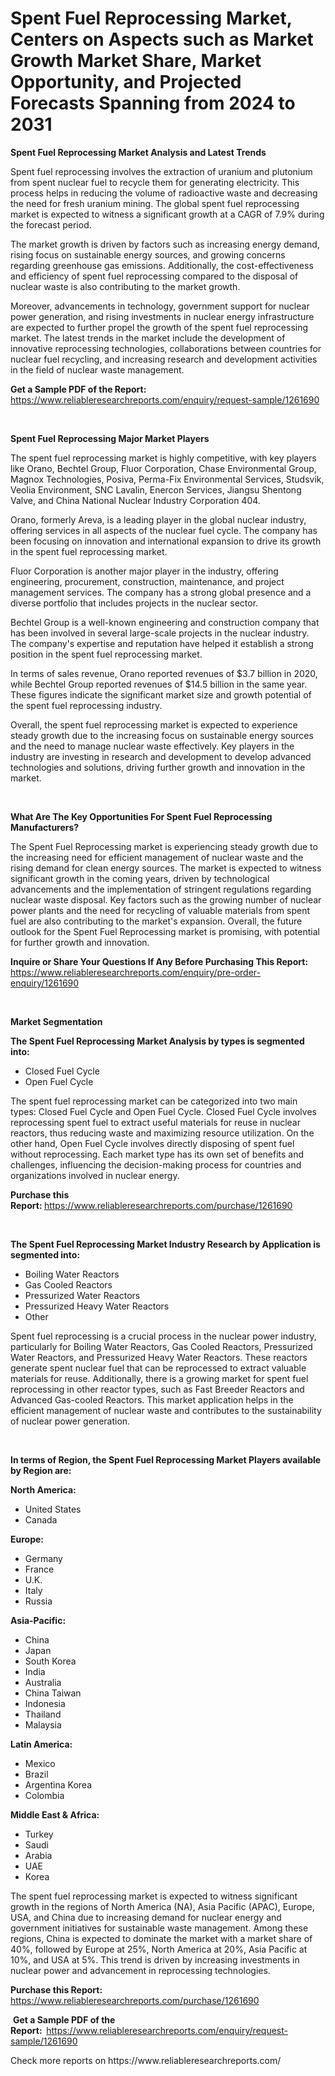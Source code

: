 <p><h1>Spent Fuel Reprocessing Market, Centers on Aspects such as Market Growth Market Share, Market Opportunity, and Projected Forecasts Spanning from 2024 to 2031</h1></p><p><strong>Spent Fuel Reprocessing Market Analysis and Latest Trends</strong></p>
<p><p>Spent fuel reprocessing involves the extraction of uranium and plutonium from spent nuclear fuel to recycle them for generating electricity. This process helps in reducing the volume of radioactive waste and decreasing the need for fresh uranium mining. The global spent fuel reprocessing market is expected to witness a significant growth at a CAGR of 7.9% during the forecast period. </p><p>The market growth is driven by factors such as increasing energy demand, rising focus on sustainable energy sources, and growing concerns regarding greenhouse gas emissions. Additionally, the cost-effectiveness and efficiency of spent fuel reprocessing compared to the disposal of nuclear waste is also contributing to the market growth. </p><p>Moreover, advancements in technology, government support for nuclear power generation, and rising investments in nuclear energy infrastructure are expected to further propel the growth of the spent fuel reprocessing market. The latest trends in the market include the development of innovative reprocessing technologies, collaborations between countries for nuclear fuel recycling, and increasing research and development activities in the field of nuclear waste management.</p></p>
<p><strong>Get a Sample PDF of the Report:&nbsp;</strong> <a href="https://www.reliableresearchreports.com/enquiry/request-sample/1261690">https://www.reliableresearchreports.com/enquiry/request-sample/1261690</a></p>
<p>&nbsp;</p>
<p><strong>Spent Fuel Reprocessing Major Market Players</strong></p>
<p><p>The spent fuel reprocessing market is highly competitive, with key players like Orano, Bechtel Group, Fluor Corporation, Chase Environmental Group, Magnox Technologies, Posiva, Perma-Fix Environmental Services, Studsvik, Veolia Environment, SNC Lavalin, Enercon Services, Jiangsu Shentong Valve, and China National Nuclear Industry Corporation 404.</p><p>Orano, formerly Areva, is a leading player in the global nuclear industry, offering services in all aspects of the nuclear fuel cycle. The company has been focusing on innovation and international expansion to drive its growth in the spent fuel reprocessing market.</p><p>Fluor Corporation is another major player in the industry, offering engineering, procurement, construction, maintenance, and project management services. The company has a strong global presence and a diverse portfolio that includes projects in the nuclear sector.</p><p>Bechtel Group is a well-known engineering and construction company that has been involved in several large-scale projects in the nuclear industry. The company's expertise and reputation have helped it establish a strong position in the spent fuel reprocessing market.</p><p>In terms of sales revenue, Orano reported revenues of $3.7 billion in 2020, while Bechtel Group reported revenues of $14.5 billion in the same year. These figures indicate the significant market size and growth potential of the spent fuel reprocessing industry.</p><p>Overall, the spent fuel reprocessing market is expected to experience steady growth due to the increasing focus on sustainable energy sources and the need to manage nuclear waste effectively. Key players in the industry are investing in research and development to develop advanced technologies and solutions, driving further growth and innovation in the market.</p></p>
<p>&nbsp;</p>
<p><strong>What Are The Key Opportunities For Spent Fuel Reprocessing Manufacturers?</strong></p>
<p><p>The Spent Fuel Reprocessing market is experiencing steady growth due to the increasing need for efficient management of nuclear waste and the rising demand for clean energy sources. The market is expected to witness significant growth in the coming years, driven by technological advancements and the implementation of stringent regulations regarding nuclear waste disposal. Key factors such as the growing number of nuclear power plants and the need for recycling of valuable materials from spent fuel are also contributing to the market's expansion. Overall, the future outlook for the Spent Fuel Reprocessing market is promising, with potential for further growth and innovation.</p></p>
<p><strong>Inquire or Share Your Questions If Any Before Purchasing This Report:</strong> <a href="https://www.reliableresearchreports.com/enquiry/pre-order-enquiry/1261690">https://www.reliableresearchreports.com/enquiry/pre-order-enquiry/1261690</a></p>
<p>&nbsp;</p>
<p><strong>Market Segmentation</strong></p>
<p><strong>The Spent Fuel Reprocessing Market Analysis by types is segmented into:</strong></p>
<p><ul><li>Closed Fuel Cycle</li><li>Open Fuel Cycle</li></ul></p>
<p><p>The spent fuel reprocessing market can be categorized into two main types: Closed Fuel Cycle and Open Fuel Cycle. Closed Fuel Cycle involves reprocessing spent fuel to extract useful materials for reuse in nuclear reactors, thus reducing waste and maximizing resource utilization. On the other hand, Open Fuel Cycle involves directly disposing of spent fuel without reprocessing. Each market type has its own set of benefits and challenges, influencing the decision-making process for countries and organizations involved in nuclear energy.</p></p>
<p><strong>Purchase this Report:&nbsp;</strong><a href="https://www.reliableresearchreports.com/purchase/1261690">https://www.reliableresearchreports.com/purchase/1261690</a></p>
<p>&nbsp;</p>
<p><strong>The Spent Fuel Reprocessing Market Industry Research by Application is segmented into:</strong></p>
<p><ul><li>Boiling Water Reactors</li><li>Gas Cooled Reactors</li><li>Pressurized Water Reactors</li><li>Pressurized Heavy Water Reactors</li><li>Other</li></ul></p>
<p><p>Spent fuel reprocessing is a crucial process in the nuclear power industry, particularly for Boiling Water Reactors, Gas Cooled Reactors, Pressurized Water Reactors, and Pressurized Heavy Water Reactors. These reactors generate spent nuclear fuel that can be reprocessed to extract valuable materials for reuse. Additionally, there is a growing market for spent fuel reprocessing in other reactor types, such as Fast Breeder Reactors and Advanced Gas-cooled Reactors. This market application helps in the efficient management of nuclear waste and contributes to the sustainability of nuclear power generation.</p></p>
<p>&nbsp;</p>
<p><strong>In terms of Region, the Spent Fuel Reprocessing Market Players available by Region are:</strong></p>
<p>
    <p> <strong> North America: </strong>
        <ul>
            <li>United States</li>
            <li>Canada</li>
        </ul>
        </p> 
    <p> <strong> Europe: </strong>
        <ul>
            <li>Germany</li>
            <li>France</li>
            <li>U.K.</li>
            <li>Italy</li>
            <li>Russia</li>
        </ul>
        </p> 
    <p> <strong> Asia-Pacific: </strong>
        <ul>
            <li>China</li>
            <li>Japan</li>
            <li>South Korea</li>
            <li>India</li>
            <li>Australia</li>
            <li>China Taiwan</li>
            <li>Indonesia</li>
            <li>Thailand</li>
            <li>Malaysia</li>
        </ul>
        </p> 
    <p> <strong> Latin America: </strong>
        <ul>
            <li>Mexico</li>
            <li>Brazil</li>
            <li>Argentina Korea</li>
            <li>Colombia</li>
        </ul>
        </p> 
    <p> <strong> Middle East & Africa: </strong>
        <ul>
            <li>Turkey</li>
            <li>Saudi</li>
            <li>Arabia</li>
            <li>UAE</li>
            <li>Korea</li>
        </ul>
    </p>
    </p>
<p><p>The spent fuel reprocessing market is expected to witness significant growth in the regions of North America (NA), Asia Pacific (APAC), Europe, USA, and China due to increasing demand for nuclear energy and government initiatives for sustainable waste management. Among these regions, China is expected to dominate the market with a market share of 40%, followed by Europe at 25%, North America at 20%, Asia Pacific at 10%, and USA at 5%. This trend is driven by increasing investments in nuclear power and advancement in reprocessing technologies.</p></p>
<p><strong>Purchase this Report: </strong><a href="https://www.reliableresearchreports.com/purchase/1261690">https://www.reliableresearchreports.com/purchase/1261690</a></p>
<p>&nbsp;<strong>Get a Sample PDF of the Report:&nbsp;&nbsp;</strong><a href="https://www.reliableresearchreports.com/enquiry/request-sample/1261690">https://www.reliableresearchreports.com/enquiry/request-sample/1261690</a></p>
<p><strong></strong></p>
<p>Check more reports on https://www.reliableresearchreports.com/</p>